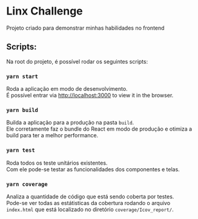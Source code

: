 # Linx Challenge

Projeto criado para demonstrar minhas habilidades no frontend

## Scripts:

Na root do projeto, é possível rodar os seguintes scripts:

### `yarn start`

Roda a aplicação em modo de desenvolvimento. \
É possível entrar via [http://localhost:3000](http://localhost:3000) to view it in the browser.

### `yarn build`

Builda a aplicação para a produção na pasta `build`.\
Ele corretamente faz o bundle do React em modo de produção e otimiza a build para ter a melhor performance.

### `yarn test`

Roda todos os teste unítários existentes.\
Com ele pode-se testar as funcionalidades dos componentes e telas.

### `yarn coverage`

Analiza a quantidade de código que está sendo coberta por testes.\
Pode-se ver todas as estátisticas da cobertura rodando o arquivo `index.html` que está localizado no diretório `coverage/Icov_report/`.
